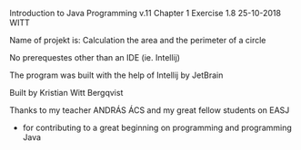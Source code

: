 Introduction to Java Programming v.11 
Chapter 1
Exercise 1.8
25-10-2018
WITT

Name of projekt is: Calculation the area and the perimeter of a circle

No prerequestes other than an IDE (ie. Intellij)

The program was built with the help of Intellij by JetBrain

Built by Kristian Witt Bergqvist

Thanks to my teacher ANDRÁS ÁCS and my great fellow students on EASJ
- for contributing to a great beginning on programming and programming Java
